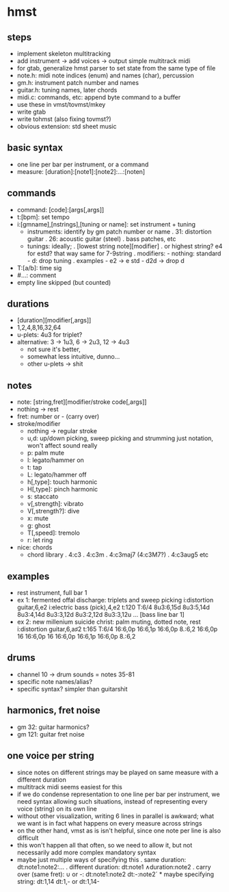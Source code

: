 # hmst

## steps

- implement skeleton multitracking
- add instrument → add voices → output simple multitrack midi
- for gtab, generalize hmst parser to set state from the same type of file
- note.h: midi note indices (enum) and names (char), percussion
- gm.h: instrument patch number and names
- guitar.h: tuning names, later chords
- midi.c: commands, etc: append byte command to a buffer
- use these in vmst/tovmst/mkey
- write gtab
- write tohmst (also fixing tovmst?)
- obvious extension: std sheet music


## basic syntax

- one line per bar per instrument, or a command
- measure: [duration]:[note1]:[note2]:...:[noten]


## commands

- command: [code]:[args[,args]]
- t:[bpm]: set tempo
- i:[gmname],[nstrings],[tuning or name]: set instrument + tuning
	* instruments: identify by gm patch number or name
		. 31: distortion guitar
		. 26: acoustic guitar (steel)
		. bass patches, etc
	* tunings: ideally;
		. [lowest string note][modifier]
		. or highest string? e4 for estd? that way same for 7-9string
		. modifiers:
			- nothing: standard
			- d: drop tuning
		. examples
			- e2 → e std
			- d2d → drop d
- T:[a/b]: time sig
- #...: comment
- empty line skipped (but counted)


## durations

- [duration][modifier[,args]]
- 1,2,4,8,16,32,64
- u-plets: 4u3 for triplet?
- alternative: 3 → 1u3, 6 → 2u3, 12 → 4u3
	* not sure it's better,
	* somewhat less intuitive, dunno...
	* other u-plets → shit


## notes

- note: [string,fret][modifier/stroke code[,args]]
- nothing → rest
- fret: number or - (carry over)
- stroke/modifier
	* nothing → regular stroke
	* u,d: up/down picking, sweep picking and strumming
		just notation, won't affect sound really
	* p: palm mute
	* l: legato/hammer on
	* t: tap
	* L: legato/hammer off
	* h[,type]: touch harmonic
	* H[,type]: pinch harmonic
	* s: staccato
	* v[,strength]: vibrato
	* V[,strength?]: dive
	* x: mute
	* g: ghost
	* T[,speed]: tremolo
	* r: let ring
- nice: chords
	* chord library
		. 4:c3
		. 4:c3m
		. 4:c3maj7 (4:c3M7?)
		. 4:c3aug5
		etc


## examples

- rest instrument, full bar
	1
- ex 1: fermented offal discharge: triplets and sweep picking
	i:distortion guitar,6,e2
	i:electric bass (pick),4,e2
	t:120
	T:6/4
	8u3:6,15d 8u3:5,14d 8u3:4,14d 8u3:3,12d 8u3:2,12d 8u3:3,12u …
	[bass line bar 1]
- ex 2: new millenium suicide christ: palm muting, dotted note, rest
	i:distortion guitar,6,a♯2
	t:165
	T:6/4
	16:6,0p 16:6,1p 16:6,0p 8.:6,2 16:6,0p 16 16:6,0p 16 16:6,0p 16:6,1p 16:6,0p 8.:6,2

## drums

- channel 10 → drum sounds = notes 35-81
- specific note names/alias?
- specific syntax? simpler than guitarshit


## harmonics, fret noise

- gm 32: guitar harmonics?
- gm 121: guitar fret noise


## one voice per string

- since notes on different strings may be played
on same measure with a different duration
- multitrack midi seems easiest for this
- if we do condense representation to one line per bar per instrument,
we need syntax allowing such situations, instead of representing
every voice (string) on its own line
- without other visualization, writing 6 lines in parallel is
awkward; what we want is in fact what happens on every measure
across strings
- on the other hand, vmst as is isn't helpful, since one note
per line is also difficult
- this won't happen all that often, so we need to allow it, but
not necessarily add more complex mandatory syntax
- maybe just multiple ways of specifying this
	. same duration: dt:note1:note2:...
	. different duration: dt:note1 ∧duration:note2
	. carry over (same fret): ∪ or -: dt:note1:note2 dt:-:note2´
		* maybe specifying string: dt:1,14 dt:1,- or dt:1,14-
